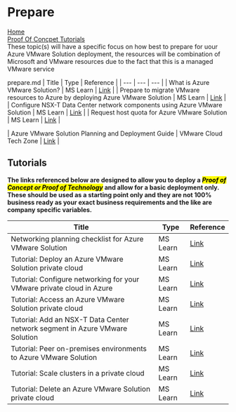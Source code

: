 # Prepare

[Home](../readme.md)  
[Proof Of Concpet Tutorials](#tutorials)  
These topic(s) will have a specific focus on how best to prepare for uour Azure VMware Solution deployment, the resources will be combination of Microsoft and VMware resources due to the fact that this is a managed VMware service

prepare.md
| Title | Type | Reference |
| --- | --- | --- |
| What is Azure VMware Solution? | MS Learn | [Link](https://learn.microsoft.com/azure/azure-vmware/introduction) |
| Prepare to migrate VMware resources to Azure by deploying Azure VMware Solution | MS Learn | [Link](https://learn.microsoft.com/training/modules/deploy-azure-vmware-solution/) |
| Configure NSX-T Data Center network components using Azure VMware Solution | MS Learn | [Link](https://learn.microsoft.com/azure/azure-vmware/configure-nsx-network-components-azure-portal) |
| Request host quota for Azure VMware Solution | MS Learn | [Link](https://learn.microsoft.com/azure/azure-vmware/request-host-quota-azure-vmware-solution) |

| Azure VMware Solution Planning and Deployment Guide | VMware Cloud Tech Zone | [Link](https://vmc.techzone.vmware.com/resource/avs-planning-and-deployment-guide) |

## Tutorials

**The links referenced below are designed to allow you to deploy a <mark>_Proof of Concept or Proof of Technology_</mark> and allow for a basic deployment only. These should be used as a starting point only and they are not 100% business ready as your exact business requirements and the like are company specific variables.**

| Title | Type | Reference |
| --- | --- | --- |
| Networking planning checklist for Azure VMware Solution | MS Learn | [Link](https://learn.microsoft.com/azure/azure-vmware/tutorial-network-checklist) |
| Tutorial: Deploy an Azure VMware Solution private cloud | MS Learn | [Link](https://learn.microsoft.com/azure/azure-vmware/tutorial-create-private-cloud?tabs=azure-portal) |
| Tutorial: Configure networking for your VMware private cloud in Azure | MS Learn | [Link](https://learn.microsoft.com/azure/azure-vmware/tutorial-configure-networking) |
| Tutorial: Access an Azure VMware Solution private cloud | MS Learn | [Link](https://learn.microsoft.com/azure/azure-vmware/tutorial-access-private-cloud) |
| Tutorial: Add an NSX-T Data Center network segment in Azure VMware Solution | MS Learn | [Link](https://learn.microsoft.com/azure/azure-vmware/tutorial-nsx-t-network-segment) |
| Tutorial: Peer on-premises environments to Azure VMware Solution | MS Learn | [Link](https://learn.microsoft.com/azure/azure-vmware/tutorial-expressroute-global-reach-private-cloud) |
| Tutorial: Scale clusters in a private cloud | MS Learn | [Link](https://learn.microsoft.com/azure/azure-vmware/tutorial-scale-private-cloud) |
| Tutorial: Delete an Azure VMware Solution private cloud | MS Learn | [Link](https://learn.microsoft.com/azure/azure-vmware/tutorial-delete-private-cloud) |
